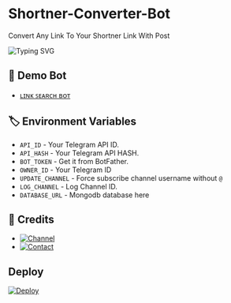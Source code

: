 # Shortner-Converter-Bot
Convert Any Link To Your Shortner Link With Post

![Typing SVG](https://readme-typing-svg.herokuapp.com/?lines=AN+ADVANCE+LINK+SHORTNER+BOT!;CREATED+BY+Movɩe+Vɩɭɭʌ)
</p>


## 🚀 Demo Bot
- [ʟɪɴᴋ ꜱᴇᴀʀᴄʜ ʙᴏᴛ](https://telegram.me/Link_Search_Robot)

## 🏷 Environment Variables
  - `API_ID` - Your Telegram API ID.
  - `API_HASH` - Your Telegram API HASH.
  - `BOT_TOKEN` - Get it from BotFather.
  - `OWNER_ID` - Your Telegram ID
  - `UPDATE_CHANNEL` - Force subscribe channel username without `@`
  - `LOG_CHANNEL` - Log Channel ID.
  - `DATABASE_URL` - Mongodb database here

## 💫 Credits 

* [![Channel](https://img.shields.io/static/v1?label=Channel&message=YouTube&color=critical)](https://youtube.com/@MovieVillaYT)
* [![Contact](https://img.shields.io/static/v1?label=Contact&message=On+Telegram&color=critical)](https://telegram.dog/MovieVillaSupport)

## Deploy 

[![Deploy](https://www.herokucdn.com/deploy/button.svg)](https://heroku.com/deploy?template=https://github.com/MovieVillaYT/Shortner-Converter-Bot)

